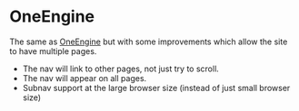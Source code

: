 OneEngine
=========

The same as [OneEngine](http://www.enginethemes.com/themes/oneengine/) but with some improvements which allow the site to have multiple pages.

* The nav will link to other pages, not just try to scroll.
* The nav will appear on all pages.
* Subnav support at the large browser size (instead of just small browser size)
